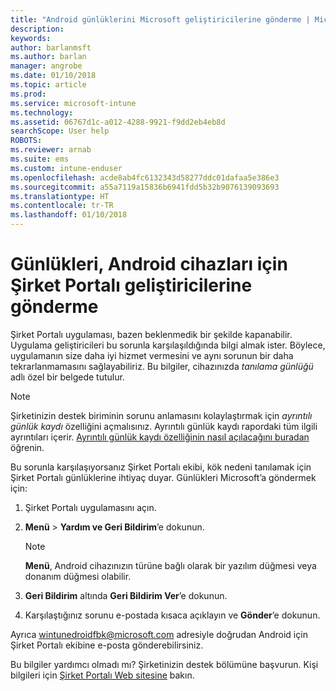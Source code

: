 ```yaml
---
title: "Android günlüklerini Microsoft geliştiricilerine gönderme | Microsoft Docs"
description: 
keywords: 
author: barlanmsft
ms.author: barlan
manager: angrobe
ms.date: 01/10/2018
ms.topic: article
ms.prod: 
ms.service: microsoft-intune
ms.technology: 
ms.assetid: 06767d1c-a012-4288-9921-f9dd2eb4eb8d
searchScope: User help
ROBOTS: 
ms.reviewer: arnab
ms.suite: ems
ms.custom: intune-enduser
ms.openlocfilehash: acde8ab4fc6132343d58277ddc01dafaa5e386e3
ms.sourcegitcommit: a55a7119a15836b6941fdd5b32b9076139093693
ms.translationtype: HT
ms.contentlocale: tr-TR
ms.lasthandoff: 01/10/2018
---
```

# <a name="send-logs-to-the-company-portal-developers-for-android-devices"></a>Günlükleri, Android cihazları için Şirket Portalı geliştiricilerine gönderme

Şirket Portalı uygulaması, bazen beklenmedik bir şekilde kapanabilir. Uygulama geliştiricileri bu sorunla karşılaşıldığında bilgi almak ister. Böylece, uygulamanın size daha iyi hizmet vermesini ve aynı sorunun bir daha tekrarlanmamasını sağlayabiliriz. Bu bilgiler, cihazınızda _tanılama günlüğü_ adlı özel bir belgede tutulur.

> [!Note]
> Şirketinizin destek biriminin sorunu anlamasını kolaylaştırmak için _ayrıntılı günlük kaydı_ özelliğini açmalısınız. Ayrıntılı günlük kaydı rapordaki tüm ilgili ayrıntıları içerir. [Ayrıntılı günlük kaydı özelliğinin nasıl açılacağını buradan](use-verbose-logging-to-help-your-it-administrator-fix-device-issues-android.md) öğrenin.

Bu sorunla karşılaşıyorsanız Şirket Portalı ekibi, kök nedeni tanılamak için Şirket Portalı günlüklerine ihtiyaç duyar. Günlükleri Microsoft’a göndermek için:

1.  Şirket Portalı uygulamasını açın.

2.  **Menü** >  **Yardım ve Geri Bildirim**’e dokunun.

    > [!NOTE]
    > **Menü**, Android cihazınızın türüne bağlı olarak bir yazılım düğmesi veya donanım düğmesi olabilir.

3.  **Geri Bildirim** altında **Geri Bildirim Ver**’e dokunun.

4.  Karşılaştığınız sorunu e-postada kısaca açıklayın ve **Gönder**’e dokunun.

Ayrıca <a href="mailto:wintunedroidfbk@microsoft.com?subject=Send logs to Microsoft&body=Describe the issue you are having.">wintunedroidfbk@microsoft.com</a> adresiyle doğrudan Android için Şirket Portalı ekibine e-posta gönderebilirsiniz. 

Bu bilgiler yardımcı olmadı mı? Şirketinizin destek bölümüne başvurun. Kişi bilgileri için [Şirket Portalı Web sitesine](https://portal.manage.microsoft.com#HelpDeskDialog) bakın.
